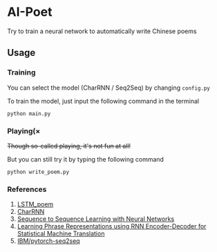 # AI-Poet

Try to train a neural network to automatically write Chinese poems

## Usage

### Training

You can select the model (CharRNN / Seq2Seq) by changing `config.py`

To train the model, just input the following command in the terminal

```shell script
python main.py
```

### Playing(×

~~Though so-called playing, it's not fun at all!~~

But you can still try it by typing the following command

```shell script
python write_poem.py
```

### References

1. [LSTM_poem](https://github.com/braveryCHR/LSTM_poem)
2. [CharRNN](https://github.com/chenyuntc/pytorch-book/tree/master/chapter9-神经网络写诗(CharRNN))
3. [Sequence to Sequence Learning with Neural Networks](https://arxiv.org/abs/1409.3215)
4. [Learning Phrase Representations using RNN Encoder-Decoder for Statistical Machine Translation](https://arxiv.org/abs/1406.1078v3)
5. [IBM/pytorch-seq2seq](https://github.com/IBM/pytorch-seq2seq)
